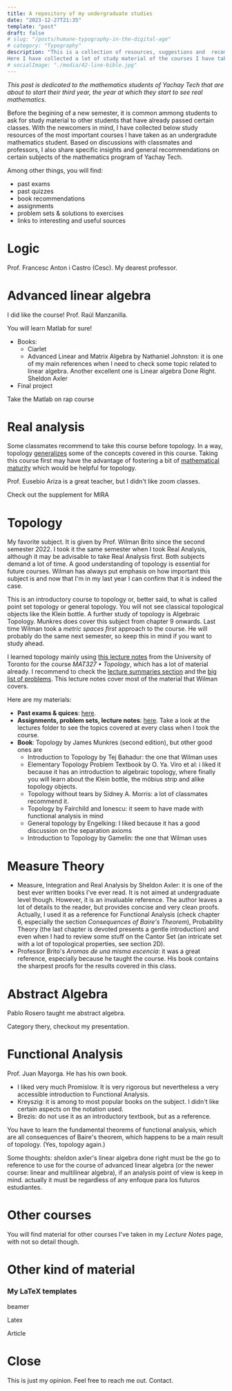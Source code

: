 ```yaml
---
title: A repository of my undergraduate studies
date: "2023-12-27T21:35"
template: "post"
draft: false
# slug: "/posts/humane-typography-in-the-digital-age"
# category: "Typography"
description: "This is a collection of resources, suggestions and  recommendations. 
Here I have collected a lot of study material of the courses I have taken as an undergrad. I also share insights and  general recommendations on certain subjects,  specific to the mathematics program of Yachay Tech. This collection is designed to assist fellow students in building a stronger math background."
# socialImage: "./media/42-line-bible.jpg"
---
```


_This post is dedicated to the mathematics students of Yachay Tech that are about to start their third year, the year at which they start to see real mathematics._


Before the begining of a new semester, it is common ammong students to ask for study material to other students that have already passed certain classes. With the newcomers in mind, I have collected below study resources of the most important courses I have taken as an undergradute mathematics student. Based on discussions with classmates and professors, I also share specific insights and  general recommendations on certain subjects of the  mathematics program of Yachay Tech. 

Among other things, you will find:
- past exams
- past quizzes
- book recommendations
- assignments
- problem sets & solutions to exercises
- links to interesting and useful sources

# Logic

Prof. Francesc Anton i Castro (Cesc). My dearest professor.

# Advanced linear algebra

I did like the course!
Prof. Raúl Manzanilla.

You will learn Matlab for sure! 

- Books: 
    - Ciarlet
    - Advanced Linear and Matrix Algebra by Nathaniel Johnston: it is one of my main references when I need to check some topic related to linear algebra. Another excellent one is Linear algebra Done Right. Sheldon Axler 
- Final project


Take the Matlab on rap course


# Real analysis

Some classmates recommend to take this course before topology. In a way, topology [generalizes](https://www.youtube.com/watch?v=PXIcas22MtQ&t=308s) some of the concepts covered in this course. Taking this course first may have the advantage of fostering a bit of  [mathematical maturity](https://sigmaa.maa.org/rume/crume2019/Papers/106.pdf) which would be helpful for topology.

Prof. Eusebio Ariza is a great teacher, but I didn't like zoom classes.

Check out the supplement for MIRA

# Topology

<!-- <figure class="float-right" style="width: 240px">
	<img src="/media/Trefoil.png" alt="Gutenberg">
	<figcaption>A trefoil knot, which you will not study in this course.</figcaption>
</figure> -->

My favorite subject. It is given by Prof. Wilman Brito since the  second semester 2022. I took it the same semester when I took Real Analysis, although it may be advisable to take Real Analysis first. 
Both subjects  demand a lot of time.  A good understanding of topology is essential for future courses. Wilman has always put emphasis on how important this subject is and now that I'm in my last year I can confirm that it is indeed the case.

This is an introductory course to topology or, better said, to what is called point set topology or general topology. You will not see classical topological objects like the Klein bottle. A further study of topology is Algebraic Topology. Munkres does cover this subject from chapter 9 onwards. Last time Wilman took a _metric spaces first_ approach to the course. He will probably do the same next semester, so keep this in mind if you want to study ahead.

I learned topology mainly using [this lecture notes](https://www.math.toronto.edu/ivan/mat327/?resources) from the University of Toronto for the course _MAT327 • Topology_, which  has a lot of material already. I recommend to check the [lecture summaries section](https://www.math.toronto.edu/ivan/mat327/?summaries) and the [big list of problems](https://www.math.toronto.edu/ivan/mat327/docs/biglist.pdf). This lecture notes cover most of the material that  Wilman covers. 

Here are my materials:

- **Past exams & quices**: [here](https://drive.google.com/drive/folders/1kWLba-zahfqE577T1DpE23nNE3EXy337?usp=sharing). <!-- - I included past exams of last semester (2023 sem 2).  -->
- **Assignments, problem sets, lecture notes**: [here](https://drive.google.com/drive/folders/1wudXqD0HqdawagfWOOVBidPOB7i0Ezmt?usp=sharing). Take a look at the lectures folder to see the topics covered at every class when I took the course.
- **Book**: Topology by James Munkres (second edition), but other good ones are
    - Introduction to Topology by Tej Bahadur: the one that Wilman uses
    - Elementary Topology Problem Textbook by  O. Ya. Viro et al: i liked it because it has an introduction to algebraic topology, where finally you will learn about the Klein bottle, the möbius strip and alike topology objects.
    - Topology without tears by Sidney A. Morris: a lot of classmates recommend it.
    - Topology by Fairchild and Ionescu: it seem to have made with functional analysis in mind
    - General topology by Engelking: I liked because it has a good discussion on the separation axioms
    - Introduction to Topology by Gamelin: the one that Wilman uses




# Measure Theory

- Measure, Integration and Real Analysis by Sheldon Axler: it is one of the best ever written books I've ever read. It is not aimed at undergraduate level though. However, it is an invaluable reference. The author leaves a lot of details to the reader, but provides concise and very clean proofs.  Actually, I used it as a reference for Functional Analysis (check chapter 6, especially the section  _Consequences of Baire's Theorem_), Probability Theory (the last chapter is devoted presents a gentle introduction) and even when I had to review some stuff on the Cantor Set (an intricate set with a lot of topological properties, see section 2D).
- Professor Brito's _Aromas de una misma escencia_: it was a great reference, especially because he taught the course. His book contains the sharpest proofs for the results covered in this class.


# Abstract Algebra

Pablo Rosero taught me abstract algebra. 

Category thery, checkout my presentation.

# Functional Analysis

Prof. Juan Mayorga. He has his own book.
- I liked very much Promislow. It is very rigorous but nevertheless  a very accessible introduction to Functional Analysis. 
- Kreyszig: it is among to most popular books on the subject. I didn't like certain aspects on the notation used. 
- Brezis: do not use it as an introductory textbook, but as a reference.

You have to learn the fundamental theorems of functional analysis, which are all consequences of Baire's theorem, which happens to be a main result of topology. (Yes, topology again.)


Some thoughts: sheldon axler's linear algebra done right must be the go to reference to use for the course of advanced linear algebra (or the newer course: linear and multilinear algebra), if an analysis point of view is keep in mind. actually it must be regardless of any enfoque para los futuros estudiantes.

# Other courses

You will find material for other courses I've taken in my _Lecture Notes_ page, with not so detail though.


# Other kind of  material

### My LaTeX templates

beamer

Latex

Article

# Close

This is just my opinion. Feel free to reach me out. Contact.